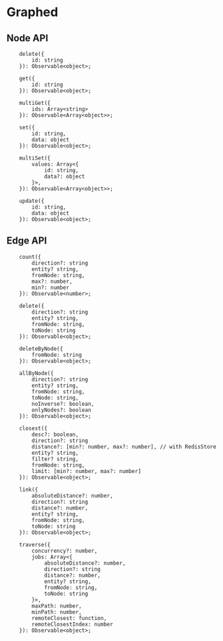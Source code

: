 # Graphed

## Node API
		delete({
			id: string
		}): Observable<object>;

		get({
			id: string
		}): Observable<object>;

		multiGet({
			ids: Array<string>
		}): Observable<Array<object>>;

		set({
			id: string,
			data: object
		}): Observable<object>;

		multiSet({
			values: Array<{
				id: string,
				data?: object
			}>,
		}): Observable<Array<object>>;

		update({
			id: string,
			data: object
		}): Observable<object>;

## Edge API
		count({
			direction?: string
			entity? string,
			fromNode: string,
			max?: number,
			min?: number
		}): Observable<number>;

		delete({
			direction?: string
			entity? string,
			fromNode: string,
			toNode: string
		}): Observable<object>;

		deleteByNode({
			fromNode: string
		}): Observable<object>;

		allByNode({
			direction?: string
			entity? string,
			fromNode: string,
			toNode: string,
			noInverse?: boolean,
			onlyNodes?: boolean
		}): Observable<object>;

		closest({
			desc?: boolean,
			direction?: string
			distance?: [min?: number, max?: number], // with RedisStore
			entity? string,
			filter? string,
			fromNode: string,
			limit: [min?: number, max?: number]
		}): Observable<object>;

		link({
			absoluteDistance?: number,
			direction?: string
			distance?: number,
			entity? string,
			fromNode: string,
			toNode: string
		}): Observable<object>;

		traverse({
			concurrency?: number,
			jobs: Array<{
				absoluteDistance?: number,
				direction?: string
				distance?: number,
				entity? string,
				fromNode: string,
				toNode: string
			}>,
			maxPath: number,
			minPath: number,
			remoteClosest: function,
			remoteClosestIndex: number
		}): Observable<object>;